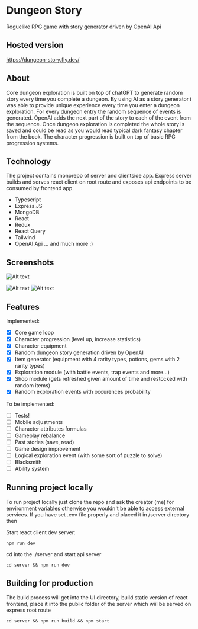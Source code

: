 # Dungeon Story

Roguelike RPG game with story generator driven by OpenAI Api

## Hosted version

https://dungeon-story.fly.dev/

## About

Core dungeon exploration is built on top of chatGPT to generate random story every time you complete a dungeon. By using AI as a story generator i was able to provide unique experience every time you enter a dungeon exploration. For every dungeon entry the random sequence of events is generated. OpenAI adds the next part of the story to each of the event from the sequence. 
Once dungeon exploration is completed the whole story is saved and could be read as you would read typical dark fantasy chapter from the book.
The character progression is built on top of basic RPG progression systems.

## Technology

The project contains monorepo of server and clientside app. Express server builds and serves react client on root route and exposes api endpoints to be consumed by frontend app.

- Typescript
- Express.JS
- MongoDB
- React
- Redux
- React Query
- Tailwind
- OpenAI Api
... and much more :)

## Screenshots
![Alt text](https://res.cloudinary.com/dxctkhax8/image/upload/v1708472829/Screenshot_from_2024-02-21_00-35-48_t67tyf.png "Optional title")


![Alt text](https://res-console.cloudinary.com/dxctkhax8/thumbnails/v1/image/upload/v1708472609/U2NyZWVuc2hvdF9mcm9tXzIwMjQtMDItMjFfMDAtNDEtMTFfYmNrdnR3/as_is "Optional title")
![Alt text](https://res.cloudinary.com/dxctkhax8/image/upload/v1708472746/Screenshot_from_2024-02-21_00-37-02_i7biz9.png "Optional title")


## Features

Implemented:

- [x] Core game loop
- [x] Character progression (level up, increase statistics)
- [x] Character equipment
- [x] Random dungeon story generation driven by OpenAI
- [x] Item generator (equipment with 4 rarity types, potions, gems with 2 rarity types)
- [x] Exploration module (with battle events, trap events and more...)
- [x] Shop module (gets refreshed given amount of time and restocked with random items)
- [x] Random exploration events with occurences probability

To be implemented:

- [ ] Tests!
- [ ] Mobile adjustments
- [ ] Character attributes formulas
- [ ] Gameplay rebalance
- [ ] Past stories (save, read)
- [ ] Game design improvement
- [ ] Logical exploration event (with some sort of puzzle to solve)
- [ ] Blacksmith
- [ ] Ability system

## Running project locally

To run project locally just clone the repo and ask the creator (me) for environment variables otherwise you wouldn't be able to access external services.
If you have set .env file properly and placed it in /server directory then

Start react client dev server:

```
npm run dev

```

cd into the ./server and start api server

```
cd server && npm run dev

```
## Building for production
The build process will get into the UI directory, build static version of react frontend, place it into the public folder of the server which wiil be served on express root route


```
cd server && npm run build && npm start

```
